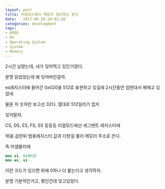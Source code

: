 ```yaml
---
layout: post
title: 리얼모드에서 메모리 접근하는 방식	
date:   2017-06-26 20:02:20		
categories: development
tags:
- 0SOS
- OS
- Operating System
- System
- Memory
---		
```



2시간 날렸는데, 내가 잊어먹고 있던거였다.

분명 읽었었는데 왜 잊어버린걸까.


es레지스터에 들어간 0x020을 512로 표현하고 있길레 2시간동안 엄한대서 해매고 있었네

물론 저 숫자만 보고선 32다. 절대로 512일리가 없지

잊지말자.

CS, DS, ES, FS, SS 등등등 리얼모드에선 세그멘트 레지스터에 

16을 곱한뒤 범용레지스터 값과 더한걸 물리 메모리 주소로 쓴다.

즉 어셈블리에 

```nasm
mov si, 0x0020 
mov es, si
```

이런 코드가 있으면 뒤에 0하나 더 붙는다고 생각하자.

분명 기본적인거고, 봤던건데 잊고있었다.
